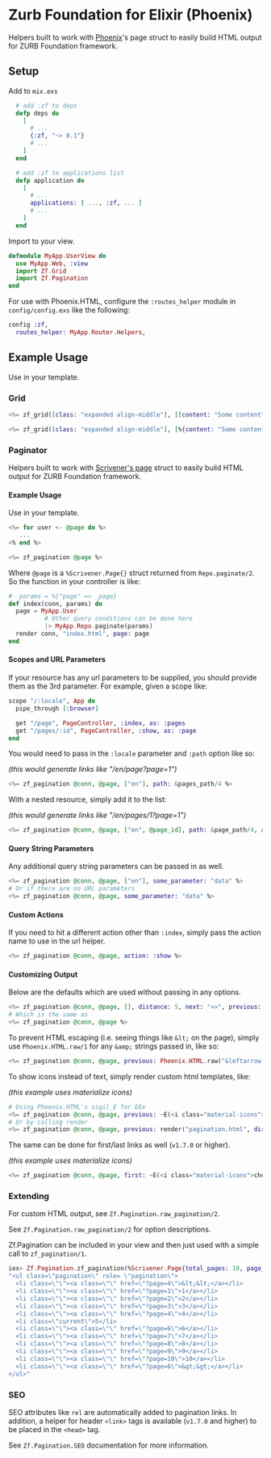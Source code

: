 # Zurb Foundation for Elixir (Phoenix)

Helpers built to work with [Phoenix](http://www.phoenixframework.org)'s page struct to easily build HTML output for ZURB Foundation framework.

## Setup

Add to `mix.exs`

```elixir
  # add :zf to deps
  defp deps do
    [
      # ...
      {:zf, "~> 0.1"}
      # ...
    ]
  end

  # add :zf to applications list
  defp application do
    [
      # ...
      applications: [ ..., :zf, ... ]
      # ...
    ]
  end
```

Import to your view.

```elixir
defmodule MyApp.UserView do
  use MyApp.Web, :view
  import Zf.Grid
  import Zf.Pagination
end
```

For use with Phoenix.HTML, configure the `:routes_helper` module in `config/config.exs`
like the following:

```elixir
config :zf,
  routes_helper: MyApp.Router.Helpers,
```

## Example Usage

Use in your template.


### Grid

```elixir
<%= zf_grid([class: "expanded align-middle"], [[content: "Some content", class: "small-12"]]) %>

<%= zf_grid([class: "expanded align-middle"], [%{content: "Some content", class: "small-12"}]) %>
```

### Paginator

Helpers built to work with [Scrivener's page](https://github.com/drewolson/scrivener) struct to easily build HTML output for ZURB Foundation framework.

#### Example Usage

Use in your template.

```elixir
<%= for user <- @page do %>
   ...
<% end %>

<%= zf_pagination @page %>
```

Where `@page` is a `%Scrivener.Page{}` struct returned from `Repo.paginate/2`.
So the function in your controller is like:

```elixir
#  params = %{"page" => _page}
def index(conn, params) do
  page = MyApp.User
          # Other query conditions can be done here
          |> MyApp.Repo.paginate(params)
  render conn, "index.html", page: page
end
```

#### Scopes and URL Parameters

If your resource has any url parameters to be supplied, you should provide them as the 3rd parameter. For example, given a scope like:

```elixir
scope "/:locale", App do
  pipe_through [:browser]

  get "/page", PageController, :index, as: :pages
  get "/pages/:id", PageController, :show, as: :page
end
```

You would need to pass in the `:locale` parameter and `:path` option like so:

_(this would generate links like "/en/page?page=1")_

```elixir
<%= zf_pagination @conn, @page, ["en"], path: &pages_path/4 %>
```

With a nested resource, simply add it to the list:

_(this would generate links like "/en/pages/1?page=1")_

```elixir
<%= zf_pagination @conn, @page, ["en", @page_id], path: &page_path/4, action: :show %>
```

#### Query String Parameters

Any additional query string parameters can be passed in as well.

```elixir
<%= zf_pagination @conn, @page, ["en"], some_parameter: "data" %>
# Or if there are no URL parameters
<%= zf_pagination @conn, @page, some_parameter: "data" %>
```

#### Custom Actions

If you need to hit a different action other than `:index`, simply pass the action name to use in the url helper.

```elixir
<%= zf_pagination @conn, @page, action: :show %>
```

#### Customizing Output

Below are the defaults which are used without passing in any options.

```elixir
<%= zf_pagination @conn, @page, [], distance: 5, next: ">>", previous: "<<", first: true, last: true %>
# Which is the same as
<%= zf_pagination @conn, @page %>
```

To prevent HTML escaping (i.e. seeing things like `&lt;` on the page), simply use `Phoenix.HTML.raw/1` for any `&amp;` strings passed in, like so:

```elixir
<%= zf_pagination @conn, @page, previous: Phoenix.HTML.raw("&leftarrow;"), next: Phoenix.HTML.raw("&rightarrow;") %>
```

To show icons instead of text, simply render custom html templates, like:

_(this example uses materialize icons)_

```elixir
# Using Phoenix.HTML's sigil_E for EEx
<%= zf_pagination @conn, @page, previous: ~E(<i class="material-icons">chevron_left</i>), next: ~E(<i class="material-icons">chevron_right</i>) %>
# Or by calling render
<%= zf_pagination @conn, @page, previous: render("pagination.html", direction: :prev), next: render("pagination.html", direction: :next)) %>
```

The same can be done for first/last links as well (`v1.7.0` or higher).

_(this example uses materialize icons)_

```elixir
<%= zf_pagination @conn, @page, first: ~E(<i class="material-icons">chevron_left</i>), last: ~E(<i class="material-icons">chevron_right</i>) %>
```

### Extending

For custom HTML output, see `Zf.Pagination.raw_pagination/2`.

See `Zf.Pagination.raw_pagination/2` for option descriptions.

Zf.Pagination can be included in your view and then just used with a simple call to `zf_pagination/1`.

```elixir
iex> Zf.Pagination.zf_pagination(%Scrivener.Page{total_pages: 10, page_number: 5}) |> Phoenix.HTML.safe_to_string()
"<ul class=\"pagination\" role= \"pagination\">
  <li class=\"\"><a class=\"\" href=\"?page=4\">&lt;&lt;</a></li>
  <li class=\"\"><a class=\"\" href=\"?page=1\">1</a></li>
  <li class=\"\"><a class=\"\" href=\"?page=2\">2</a></li>
  <li class=\"\"><a class=\"\" href=\"?page=3\">3</a></li>
  <li class=\"\"><a class=\"\" href=\"?page=4\">4</a></li>
  <li class=\"current\">5</li>
  <li class=\"\"><a class=\"\" href=\"?page=6\">6</a></li>
  <li class=\"\"><a class=\"\" href=\"?page=7\">7</a></li>
  <li class=\"\"><a class=\"\" href=\"?page=8\">8</a></li>
  <li class=\"\"><a class=\"\" href=\"?page=9\">9</a></li>
  <li class=\"\"><a class=\"\" href=\"?page=10\">10</a></li>
  <li class=\"\"><a class=\"\" href=\"?page=6\">&gt;&gt;</a></li>
</ul>"
```

### SEO

SEO attributes like `rel` are automatically added to pagination links. In addition, a helper for header `<link>` tags is available (`v1.7.0` and higher) to be placed in the `<head>` tag.

See `Zf.Pagination.SEO` documentation for more information.
